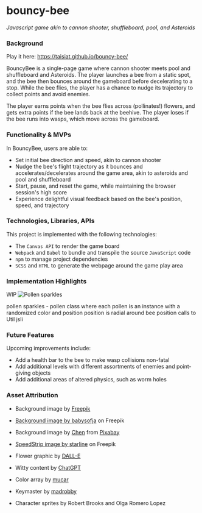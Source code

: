 # bouncy-bee

_Javascript game akin to cannon shooter, shuffleboard, pool, and Asteroids_

### Background

Play it here: <a href="https://taisiat.github.io/bouncy-bee/">https://taisiat.github.io/bouncy-bee/</a>

BouncyBee is a single-page game where cannon shooter meets pool and shuffleboard and Asteroids. The player launches a bee from a static spot, and the bee then bounces around the gameboard before decelerating to a stop. While the bee flies, the player has a chance to nudge its trajectory to collect points and avoid enemies.

The player earns points when the bee flies across (pollinates!) flowers, and gets extra points if the bee lands back at the beehive. The player loses if the bee runs into wasps, which move across the gameboard.

### Functionality & MVPs

In BouncyBee, users are able to:

- Set initial bee direction and speed, akin to cannon shooter
- Nudge the bee's flight trajectory as it bounces and accelerates/decelerates around the game area, akin to asteroids and pool and shuffleboard
- Start, pause, and reset the game, while maintaining the browser session's high score
- Experience delightful visual feedback based on the bee's position, speed, and trajectory

### Technologies, Libraries, APIs

This project is implemented with the following technologies:

- The `Canvas API` to render the game board
- `Webpack` and `Babel` to bundle and transpile the source `JavaScript` code
- `npm` to manage project dependencies
- `SCSS` and `HTML` to generate the webpage around the game play area

### Implementation Highlights

WIP
![Pollen sparkles](https://media.giphy.com/media/vFKqnCdLPNOKc/giphy.gif)

pollen sparkles - pollen class where each pollen is an instance with a randomized color and position
position is radial around bee position
calls to Util jsli

### Future Features

Upcoming improvements include:

- Add a health bar to the bee to make wasp collisions non-fatal
- Add additional levels with different assortments of enemies and point-giving objects
- Add additional areas of altered physics, such as worm holes

### Asset Attribution

- Background image by <a href="https://www.freepik.com/free-vector/gradient-hexagonal-background_13900570.htm#query=honeycomb&position=6&from_view=keyword&track=sph">Freepik</a>

- <a href="https://www.freepik.com/free-vector/seamless-textured-grass-natural-grass-pattern_11930799.htm#query=grass%20field%20from%20above&position=7&from_view=search&track=ais">Background image by babysofja</a> on Freepik

- Background image by <a href="https://pixabay.com/users/chenspec-7784448/?utm_source=link-attribution&amp;utm_medium=referral&amp;utm_campaign=image&amp;utm_content=5270962">Chen</a> from <a href="https://pixabay.com//?utm_source=link-attribution&amp;utm_medium=referral&amp;utm_campaign=image&amp;utm_content=5270962">Pixabay</a>

- <a href="https://www.freepik.com/free-vector/directional-arrow-sign-icons-set-design_9727765.htm#query=right%20arrows&position=0&from_view=search&track=ais">SpeedStrip image by starline</a> on Freepik

- Flower graphic by <a href="https://openai.com/product/dall-e-2">DALL-E</a>

- Witty content by <a href="https://chat.openai.com/chat">ChatGPT</a>

- Color array by <a href="https://gist.github.com/mucar/3898821">mucar</a>

- Keymaster by <a href="https://github.com/madrobby/keymaster">madrobby</a>

- Character sprites by Robert Brooks and Olga Romero Lopez
